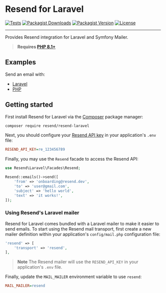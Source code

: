 # Resend for Laravel

[![Tests](https://img.shields.io/github/actions/workflow/status/resend/resend-laravel/tests.yml?label=tests&style=for-the-badge&labelColor=000000)](https://github.com/resend/resend-laravel/actions/workflows/tests.yml)
[![Packagist Downloads](https://img.shields.io/packagist/dt/resend/resend-laravel?style=for-the-badge&labelColor=000000)](https://packagist.org/packages/resend/resend-laravel)
[![Packagist Version](https://img.shields.io/packagist/v/resend/resend-laravel?style=for-the-badge&labelColor=000000)](https://packagist.org/packages/resend/resend-laravel)
[![License](https://img.shields.io/github/license/resend/resend-laravel?color=9cf&style=for-the-badge&labelColor=000000)](https://github.com/resend/resend-laravel/blob/main/LICENSE)

---

Provides Resend integration for Laravel and Symfony Mailer.

> **Requires [PHP 8.1+](https://php.net/releases/)**

## Examples

Send an email with:

* [Laravel](https://github.com/resend/resend-laravel-example)
* [PHP](https://github.com/resend/resend-php-example)

## Getting started

First install Resend for Laravel via the [Composer](https://getcomposer.org/) package manager:

```bash
composer require resend/resend-laravel
```

Next, you should configure your [Resend API key](https://resend.com/api-keys) in your application's `.env` file:

```ini
RESEND_API_KEY=re_123456789
```

Finally, you may use the `Resend` facade to access the Resend API:

```php
use Resend\Laravel\Facades\Resend;

Resend::emails()->send([
    'from' => 'onboarding@resend.dev',
    'to' => 'user@gmail.com',
    'subject' => 'hello world',
    'text' => 'it works!',
]);
```

### Using Resend's Laravel mailer

Resend for Laravel comes bundled with a Laravel mailer to make it easier to send emails. To start using the Resend mail transport, first create a new mailer definition within your application's `config/mail.php` configuration file:

```php
'resend' => [
    'transport' => 'resend',
],
```

> **Note**
> The Resend mailer will use the `RESEND_API_KEY` in your application's `.env` file.

Finally, update the `MAIL_MAILER` environment variable to use `resend`:

```ini
MAIL_MAILER=resend
```
